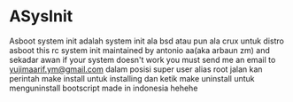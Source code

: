 # ASysInit
Asboot system init adalah system init ala bsd atau pun ala crux untuk distro asboot
this rc system init maintained by antonio aa(aka arbaun zm) and sekadar awan if your system doesn't work you must send me an email to yujimaarif.ym@gmail.com
dalam posisi super user alias root jalan kan perintah make install untuk installing dan ketik make uninstall untuk menguninstall
bootscript made in indonesia hehehe
